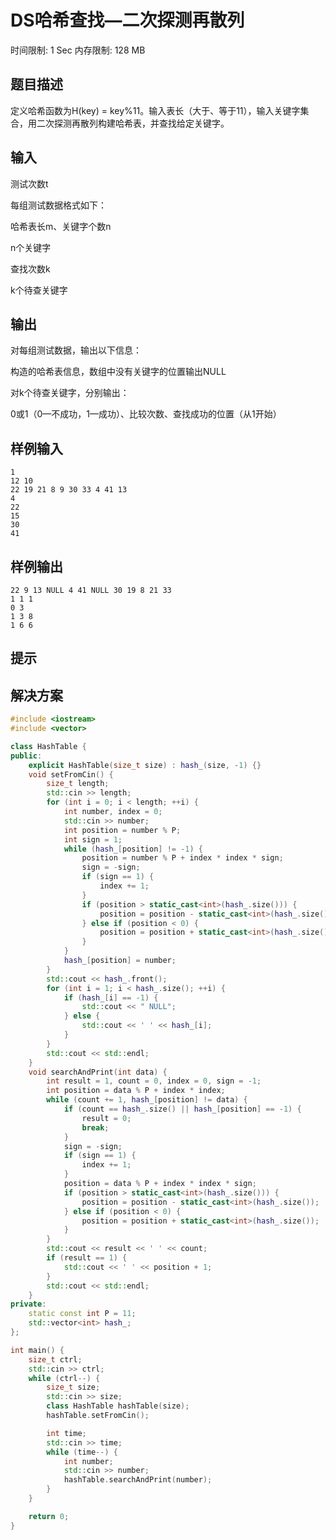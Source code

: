# DS哈希查找—二次探测再散列
时间限制: 1 Sec  内存限制: 128 MB

## 题目描述
定义哈希函数为H(key) = key%11。输入表长（大于、等于11），输入关键字集合，用二次探测再散列构建哈希表，并查找给定关键字。

## 输入
测试次数t

每组测试数据格式如下：

哈希表长m、关键字个数n

n个关键字

查找次数k

k个待查关键字

## 输出
对每组测试数据，输出以下信息：

构造的哈希表信息，数组中没有关键字的位置输出NULL

对k个待查关键字，分别输出：

0或1（0—不成功，1—成功）、比较次数、查找成功的位置（从1开始）

## 样例输入
    1
    12 10
    22 19 21 8 9 30 33 4 41 13
    4
    22
    15
    30
    41

## 样例输出
    22 9 13 NULL 4 41 NULL 30 19 8 21 33
    1 1 1
    0 3
    1 3 8
    1 6 6

## 提示

## 解决方案
``` cpp
#include <iostream>
#include <vector>

class HashTable {
public:
    explicit HashTable(size_t size) : hash_(size, -1) {}
    void setFromCin() {
        size_t length;
        std::cin >> length;
        for (int i = 0; i < length; ++i) {
            int number, index = 0;
            std::cin >> number;
            int position = number % P;
            int sign = 1;
            while (hash_[position] != -1) {
                position = number % P + index * index * sign;
                sign = -sign;
                if (sign == 1) {
                    index += 1;
                }
                if (position > static_cast<int>(hash_.size())) {
                    position = position - static_cast<int>(hash_.size());
                } else if (position < 0) {
                    position = position + static_cast<int>(hash_.size());
                }
            }
            hash_[position] = number;
        }
        std::cout << hash_.front();
        for (int i = 1; i < hash_.size(); ++i) {
            if (hash_[i] == -1) {
                std::cout << " NULL";
            } else {
                std::cout << ' ' << hash_[i];
            }
        }
        std::cout << std::endl;
    }
    void searchAndPrint(int data) {
        int result = 1, count = 0, index = 0, sign = -1;
        int position = data % P + index * index;
        while (count += 1, hash_[position] != data) {
            if (count == hash_.size() || hash_[position] == -1) {
                result = 0;
                break;
            }
            sign = -sign;
            if (sign == 1) {
                index += 1;
            }
            position = data % P + index * index * sign;
            if (position > static_cast<int>(hash_.size())) {
                position = position - static_cast<int>(hash_.size());
            } else if (position < 0) {
                position = position + static_cast<int>(hash_.size());
            }
        }
        std::cout << result << ' ' << count;
        if (result == 1) {
            std::cout << ' ' << position + 1;
        }
        std::cout << std::endl;
    }
private:
    static const int P = 11;
    std::vector<int> hash_;
};

int main() {
    size_t ctrl;
    std::cin >> ctrl;
    while (ctrl--) {
        size_t size;
        std::cin >> size;
        class HashTable hashTable(size);
        hashTable.setFromCin();

        int time;
        std::cin >> time;
        while (time--) {
            int number;
            std::cin >> number;
            hashTable.searchAndPrint(number);
        }
    }

    return 0;
}

```
